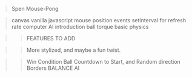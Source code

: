 

> Spen Mouse-Pong



> canvas
> vanilla javascript mouse position events
> setInterval for refresh rate
> computer AI introduction
> ball torque
> basic physics






>> FEATURES TO ADD

>> More stylized, and maybe a fun twist.

>> Win Condition
>> Ball Countdown to Start, and Random direction
>> Borders
>> BALANCE AI
